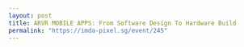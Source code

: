 ```yaml
---
layout: post
title: ARVR MOBILE APPS: From Software Design To Hardware Build
permalink: "https://imda-pixel.sg/event/245"
---
```


